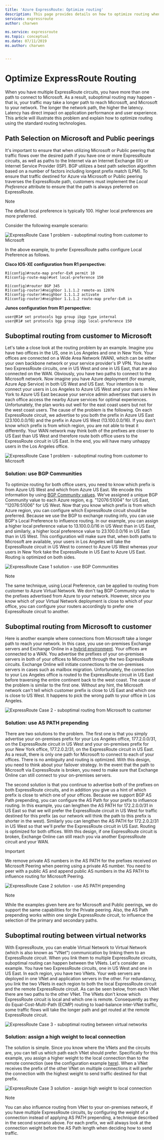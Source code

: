 ```yaml
---
title: 'Azure ExpressRoute: Optimize routing'
description: This page provides details on how to optimize routing when you have more than one ExpressRoute circuits that connect between Microsoft and your corp network.
services: expressroute
author: charwen

ms.service: expressroute
ms.topic: conceptual
ms.date: 07/11/2019
ms.author: charwen


---
```

# Optimize ExpressRoute Routing
When you have multiple ExpressRoute circuits, you have more than one path to connect to Microsoft. As a result, suboptimal routing may happen - that is, your traffic may take a longer path to reach Microsoft, and Microsoft to your network. The longer the network path, the higher the latency. Latency has direct impact on application performance and user experience. This article will illustrate this problem and explain how to optimize routing using the standard routing technologies.

## Path Selection on Microsoft and Public peerings
It's important to ensure that when utilizing Microsoft or Public peering that traffic flows over the desired path if you have one or more ExpressRoute circuits, as well as paths to the Internet via an Internet Exchange (IX) or Internet Service Provider (ISP). BGP utilizes a best path selection algorithm based on a number of factors including longest prefix match (LPM). To ensure that traffic destined for Azure via Microsoft or Public peering traverses the ExpressRoute path, customers must implement the *Local Preference* attribute to ensure that the path is always preferred on ExpressRoute. 

> [!NOTE]
> The default local preference is typically 100. Higher local preferences are more preferred. 
>
>

Consider the following example scenario:

![ExpressRoute Case 1 problem - suboptimal routing from customer to Microsoft](./media/expressroute-optimize-routing/expressroute-localPreference.png)

In the above example, to prefer ExpressRoute paths configure Local Preference as follows. 

**Cisco IOS-XE configuration from R1 perspective:**

    R1(config)#route-map prefer-ExR permit 10
    R1(config-route-map)#set local-preference 150

    R1(config)#router BGP 345
    R1(config-router)#neighbor 1.1.1.2 remote-as 12076
    R1(config-router)#neighbor 1.1.1.2 activate
    R1(config-router)#neighbor 1.1.1.2 route-map prefer-ExR in

**Junos configuration from R1 perspective:**

    user@R1# set protocols bgp group ibgp type internal
    user@R1# set protocols bgp group ibgp local-preference 150



## Suboptimal routing from customer to Microsoft
Let's take a close look at the routing problem by an example. Imagine you have two offices in the US, one in Los Angeles and one in New York. Your offices are connected on a Wide Area Network (WAN), which can be either your own backbone network or your service provider's IP VPN. You have two ExpressRoute circuits, one in US West and one in US East, that are also connected on the WAN. Obviously, you have two paths to connect to the Microsoft network. Now imagine you have Azure deployment (for example, Azure App Service) in both US West and US East. Your intention is to connect your users in Los Angeles to Azure US West and your users in New York to Azure US East because your service admin advertises that users in each office access the nearby Azure services for optimal experiences. Unfortunately, the plan works out well for the east coast users but not for the west coast users. The cause of the problem is the following. On each ExpressRoute circuit, we advertise to you both the prefix in Azure US East (23.100.0.0/16) and the prefix in Azure US West (13.100.0.0/16). If you don't know which prefix is from which region, you are not able to treat it differently. Your WAN network may think both of the prefixes are closer to US East than US West and therefore route both office users to the ExpressRoute circuit in US East. In the end, you will have many unhappy users in the Los Angeles office.

![ExpressRoute Case 1 problem - suboptimal routing from customer to Microsoft](./media/expressroute-optimize-routing/expressroute-case1-problem.png)

### Solution: use BGP Communities
To optimize routing for both office users, you need to know which prefix is from Azure US West and which from Azure US East. We encode this information by using [BGP Community values](expressroute-routing.md). We've assigned a unique BGP Community value to each Azure region, e.g. "12076:51004" for US East, "12076:51006" for US West. Now that you know which prefix is from which Azure region, you can configure which ExpressRoute circuit should be preferred. Because we use the BGP to exchange routing info, you can use BGP's Local Preference to influence routing. In our example, you can assign a higher local preference value to 13.100.0.0/16 in US West than in US East, and similarly, a higher local preference value to 23.100.0.0/16 in US East than in US West. This configuration will make sure that, when both paths to Microsoft are available, your users in Los Angeles will take the ExpressRoute circuit in US West to connect to Azure US West whereas your users in New York take the ExpressRoute in US East to Azure US East. Routing is optimized on both sides. 

![ExpressRoute Case 1 solution - use BGP Communities](./media/expressroute-optimize-routing/expressroute-case1-solution.png)

> [!NOTE]
> The same technique, using Local Preference, can be applied to routing from customer to Azure Virtual Network. We don't tag BGP Community value to the prefixes advertised from Azure to your network. However, since you know which of your Virtual Network deployment is close to which of your office, you can configure your routers accordingly to prefer one ExpressRoute circuit to another.
>
>

## Suboptimal routing from Microsoft to customer
Here is another example where connections from Microsoft take a longer path to reach your network. In this case, you use on-premises Exchange servers and Exchange Online in a [hybrid environment](https://technet.microsoft.com/library/jj200581%28v=exchg.150%29.aspx). Your offices are connected to a WAN. You advertise the prefixes of your on-premises servers in both of your offices to Microsoft through the two ExpressRoute circuits. Exchange Online will initiate connections to the on-premises servers in cases such as mailbox migration. Unfortunately, the connection to your Los Angeles office is routed to the ExpressRoute circuit in US East before traversing the entire continent back to the west coast. The cause of the problem is similar to the first one. Without any hint, the Microsoft network can't tell which customer prefix is close to US East and which one is close to US West. It happens to pick the wrong path to your office in Los Angeles.

![ExpressRoute Case 2 - suboptimal routing from Microsoft to customer](./media/expressroute-optimize-routing/expressroute-case2-problem.png)

### Solution: use AS PATH prepending
There are two solutions to the problem. The first one is that you simply advertise your on-premises prefix for your Los Angeles office, 177.2.0.0/31, on the ExpressRoute circuit in US West and your on-premises prefix for your New York office, 177.2.0.2/31, on the ExpressRoute circuit in US East. As a result, there is only one path for Microsoft to connect to each of your offices. There is no ambiguity and routing is optimized. With this design, you need to think about your failover strategy. In the event that the path to Microsoft via ExpressRoute is broken, you need to make sure that Exchange Online can still connect to your on-premises servers. 

The second solution is that you continue to advertise both of the prefixes on both ExpressRoute circuits, and in addition you give us a hint of which prefix is close to which one of your offices. Because we support BGP AS Path prepending, you can configure the AS Path for your prefix to influence routing. In this example, you can lengthen the AS PATH for 172.2.0.0/31 in US East so that we will prefer the ExpressRoute circuit in US West for traffic destined for this prefix (as our network will think the path to this prefix is shorter in the west). Similarly you can lengthen the AS PATH for 172.2.0.2/31 in US West so that we'll prefer the ExpressRoute circuit in US East. Routing is optimized for both offices. With this design, if one ExpressRoute circuit is broken, Exchange Online can still reach you via another ExpressRoute circuit and your WAN. 

> [!IMPORTANT]
> We remove private AS numbers in the AS PATH for the prefixes received on Microsoft Peering when peering using a private AS number. You need to peer with a public AS and append public AS numbers in the AS PATH to influence routing for Microsoft Peering.
> 
> 

![ExpressRoute Case 2 solution - use AS PATH prepending](./media/expressroute-optimize-routing/expressroute-case2-solution.png)

> [!NOTE]
> While the examples given here are for Microsoft and Public peerings, we do support the same capabilities for the Private peering. Also, the AS Path prepending works within one single ExpressRoute circuit, to influence the selection of the primary and secondary paths.
> 
> 

## Suboptimal routing between virtual networks
With ExpressRoute, you can enable Virtual Network to Virtual Network (which is also known as "VNet") communication by linking them to an ExpressRoute circuit. When you link them to multiple ExpressRoute circuits, suboptimal routing can happen between the VNets. Let's consider an example. You have two ExpressRoute circuits, one in US West and one in US East. In each region, you have two VNets. Your web servers are deployed in one VNet and application servers in the other. For redundancy, you link the two VNets in each region to both the local ExpressRoute circuit and the remote ExpressRoute circuit. As can be seen below, from each VNet there are two paths to the other VNet. The VNets don't know which ExpressRoute circuit is local and which one is remote. Consequently as they do Equal-Cost-Multi-Path (ECMP) routing to load-balance inter-VNet traffic, some traffic flows will take the longer path and get routed at the remote ExpressRoute circuit.

![ExpressRoute Case 3 - suboptimal routing between virtual networks](./media/expressroute-optimize-routing/expressroute-case3-problem.png)

### Solution: assign a high weight to local connection
The solution is simple. Since you know where the VNets and the circuits are, you can tell us which path each VNet should prefer. Specifically for this example, you assign a higher weight to the local connection than to the remote connection (see the configuration example [here](expressroute-howto-linkvnet-arm.md#modify-a-virtual-network-connection)). When a VNet receives the prefix of the other VNet on multiple connections it will prefer the connection with the highest weight to send traffic destined for that prefix.

![ExpressRoute Case 3 solution - assign high weight to local connection](./media/expressroute-optimize-routing/expressroute-case3-solution.png)

> [!NOTE]
> You can also influence routing from VNet to your on-premises network, if you have multiple ExpressRoute circuits, by configuring the weight of a connection instead of applying AS PATH prepending, a technique described in the second scenario above. For each prefix, we will always look at the connection weight before the AS Path length when deciding how to send traffic.
>
>
